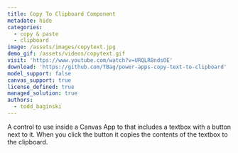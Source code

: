 ```yaml
---
title: Copy To Clipboard Component
metadate: hide
categories:
  - copy & paste
  - clipboard
image: /assets/images/copytext.jpg
demo_gif: /assets/videos/copytext.gif
visit: 'https://www.youtube.com/watch?v=URQLR8ndsOE'
download: 'https://github.com/TBag/power-apps-copy-text-to-clipboard'
model_support: false
canvas_support: true
license_defined: true
managed_solution: true
authors:
  - todd_baginski
---
```


 A control to use inside a Canvas App to that includes a textbox with a button next to it. When you click the button it copies the contents of the textbox to the clipboard.
